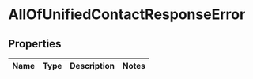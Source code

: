 # AllOfUnifiedContactResponseError

## Properties
Name | Type | Description | Notes
------------ | ------------- | ------------- | -------------
